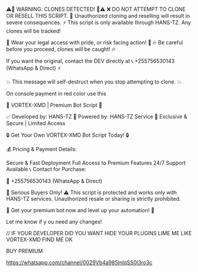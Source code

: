 ⚠️🚨 WARNING: CLONES DETECTED! 🚨⚠️
❌ DO NOT ATTEMPT TO CLONE OR RESELL THIS SCRIPT.
🚫 Unauthorized cloning and reselling will result in severe consequences.
⚡️ This script is only available through HANS-TZ. Any clones will be tracked!

👕 Wear your legal access with pride, or risk facing action! 👕
🔥 Be careful before you proceed, clones will be caught! 🔥

If you want the original, contact the DEV directly at 📞 +255756530143 (WhatsApp & Direct) ⚡️

💥 This message will self-destruct when you stop attempting to clone. 💥








On console payment in red color use this

🔹 VORTEX-XMD | Premium Bot Script 🔹

✅ Developed by: HANS-TZ
🚀 Powered by: HANS-TZ Service
📌 Exclusive & Secure | Limited Access

🔒 Get Your Own VORTEX-XMD Bot Script Today! 🔒

💰 Pricing & Payment Details:

Secure & Fast Deployment
Full Access to Premium Features
24/7 Support Available
📞 Contact for Purchase:

📲 +255756530143 (WhatsApp & Direct)

🔹 Serious Buyers Only!
⚠️ This script is protected and works only with HANS-TZ services. Unauthorized resale or sharing is strictly prohibited.

🚀 Get your premium bot now and level up your automation! 🚀

Let me know if y
ou need any changes!

// IF YOUR DEVELOPER DID YOU WANT HIDE YOUR PLUGINS LIME ME LIKE VORTEX-XMD
FIND ME OK

BUY PREMIUM 

https://whatsapp.com/channel/0029Vb4a985InlqSS0l3ro3c
